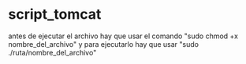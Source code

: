 # script_tomcat

antes de ejecutar el archivo hay que usar el comando "sudo chmod +x nombre_del_archivo"
y para ejecutarlo hay que usar "sudo ./ruta/nombre_del_archivo"
